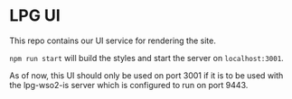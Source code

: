 # LPG UI

This repo contains our UI service for rendering the site.

`npm run start` will build the styles and start the server on `localhost:3001`.

As of now, this UI should only be used on port 3001 if it is to be used with the
lpg-wso2-is server which is configured to run on port 9443.
